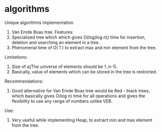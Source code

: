 algorithms
==========

Unique algorithms implementation

1. Van Emde Boas tree.
Features:
  1. Specialized tree which which gives O(log(log n)) time for insertion, deletion and searching an element in a tree.
  2. Phenomenal time of O( 1 ) to extract max and min element from the tree.
  
Limitations:
  1. Size of q(The universe of elements should be 1..n-1).
  2. Basically, value of elements which can be stored in the tree is restricted.

Recommendations:
  1. Good alternative for Van Emde Boas tree would be Red - black trees, which basically gives O(log n) time for all 
      operations and gives the flexibility to use any range of numbers unlike VEB.

Use:
  1. Very useful while implementing Heap, to extract min and max element from the tree.

